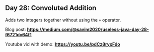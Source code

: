 ## Day 28: Convoluted Addition
Adds two integers together without using the `+` operator.

Blog post: **<https://medium.com/@savim2020/useless-java-day-28-f6721dc64f1>**

Youtube vid with demo: **<https://youtu.be/pdCz8ryxFdo>**

